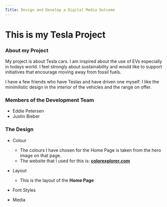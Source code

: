 ```yaml
---
Title: Design and Develop a Digital Media Outcome
---
```





# This is my Tesla Project

### About my Project
My project is about Tesla cars.  I am inspired about the use of EVs especially in todays world.  I feel strongly about sustainability and would like to support initiatives that encourage moving away from fossil fuels.

I have a few friends who have Teslas and have driven one myself.  I like the minimilistic design in the interior of the vehicles and the range on offer.

### Members of the Development Team
- Eddie Petersen
- Justin Bieber

### The Design
* Colour
  * The colours I have chosen for the Home Page is taken from the hero image on that page.
  * The website that I used for this is: [**colorexplorer.com**](http://www.colorexplorer.com/imageimport.aspx)
    
* Layout
  * This is the layout of the **Home Page**
* Font Styles
* Media

